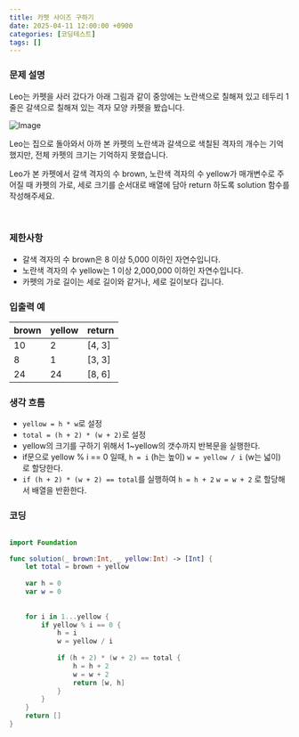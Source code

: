 ```yaml
---
title: 카펫 사이즈 구하기
date: 2025-04-11 12:00:00 +0900
categories: [코딩테스트]
tags: []
---
```


### 문제 설명

Leo는 카펫을 사러 갔다가 아래 그림과 같이 중앙에는 노란색으로 칠해져 있고 테두리 1줄은 갈색으로 칠해져 있는 격자 모양 카펫을 봤습니다.

![Image](https://github.com/user-attachments/assets/c6a595cb-abb3-4ec9-b69c-d72f7113a832)

Leo는 집으로 돌아와서 아까 본 카펫의 노란색과 갈색으로 색칠된 격자의 개수는 기억했지만, 전체 카펫의 크기는 기억하지 못했습니다.

Leo가 본 카펫에서 갈색 격자의 수 brown, 노란색 격자의 수 yellow가 매개변수로 주어질 때 카펫의 가로, 세로 크기를 순서대로 배열에 담아 return 하도록 solution 함수를 작성해주세요.

<br>

### 제한사항

- 갈색 격자의 수 brown은 8 이상 5,000 이하인 자연수입니다.
- 노란색 격자의 수 yellow는 1 이상 2,000,000 이하인 자연수입니다.
- 카펫의 가로 길이는 세로 길이와 같거나, 세로 길이보다 깁니다.

### 입출력 예

| brown | yellow | return |
| --- | --- | --- |
| 10 | 2 | [4, 3] |
| 8 | 1 | [3, 3] |
| 24 | 24 | [8, 6] |

<aside>

### 생각 흐름

- `yellow = h * w`로 설정
- `total = (h + 2) * (w + 2)`로 설정
- yellow의 크기를 구하기 위해서 1~yellow의 갯수까지 반복문을 실행한다.
- if문으로 yellow % i == 0 일때,
`h = i` (h는 높이)
`w = yellow / i` (w는 넓이)
로 할당한다.
- `if (h + 2) * (w + 2) == total`를 실행하여 
`h = h + 2`
`w = w + 2`
로 할당해서 배열을 반환한다.
</aside>

<aside>

### 코딩

</aside>

```swift

import Foundation

func solution(_ brown:Int, _ yellow:Int) -> [Int] {
    let total = brown + yellow
    
    var h = 0
    var w = 0
    
    
    for i in 1...yellow {
        if yellow % i == 0 {
            h = i
            w = yellow / i
            
            if (h + 2) * (w + 2) == total {
                h = h + 2
                w = w + 2
                return [w, h]
            }
        }
    }
    return []
}
```


